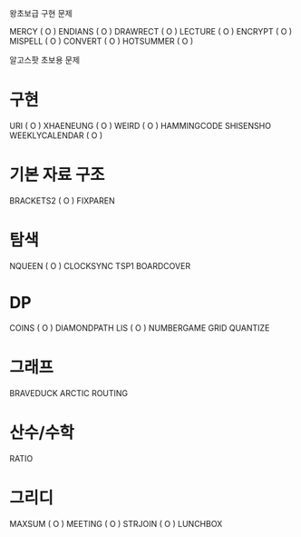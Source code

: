 왕초보급 구현 문제

MERCY ( O )
ENDIANS ( O )
DRAWRECT ( O )
LECTURE ( O )
ENCRYPT ( O )
MISPELL ( O )
CONVERT ( O )
HOTSUMMER ( O )


알고스팟 초보용 문제

# 구현
URI ( O )
XHAENEUNG ( O )
WEIRD ( O )
HAMMINGCODE
SHISENSHO
WEEKLYCALENDAR ( O )

# 기본 자료 구조
BRACKETS2 ( O )
FIXPAREN

# 탐색
NQUEEN ( O )
CLOCKSYNC
TSP1
BOARDCOVER

# DP
COINS ( O )
DIAMONDPATH
LIS ( O )
NUMBERGAME
GRID
QUANTIZE

# 그래프
BRAVEDUCK
ARCTIC
ROUTING

# 산수/수학
RATIO

# 그리디
MAXSUM ( O )
MEETING ( O )
STRJOIN ( O )
LUNCHBOX
